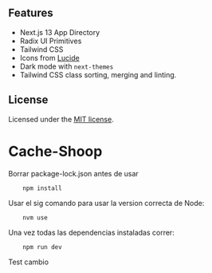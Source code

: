 ## Features

- Next.js 13 App Directory
- Radix UI Primitives
- Tailwind CSS
- Icons from [Lucide](https://lucide.dev)
- Dark mode with `next-themes`
- Tailwind CSS class sorting, merging and linting.

## License

Licensed under the [MIT license](https://github.com/shadcn/ui/blob/main/LICENSE.md).
# Cache-Shoop
Borrar package-lock.json antes de usar 
```
    npm install
```
Usar el sig comando para usar la version correcta de Node:
```
    nvm use

```
Una vez todas las dependencias instaladas correr:
```
    npm run dev
```
Test cambio